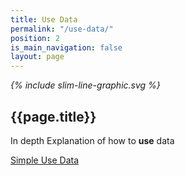 ```yaml
---
title: Use Data
permalink: "/use-data/"
position: 2
is_main_navigation: false
layout: page
---
```


<article markdown="0" class="hero--sub">

<i class="line-graphic">{% include slim-line-graphic.svg %}</i>

<div>

<h1>{{page.title}}</h1>
<p>In depth Explanation of how to <b>use</b> data</p>

<a class="button-primary" href=" {{ site.baseurl }}{% link simple-use.md %}">Simple Use Data</a>


</div>
<figure>
<div style="background: url({{ site.url }}/openactive/assets/images/sideplank.jpg)center center / cover no-repeat;"></div>
</figure>

</article>